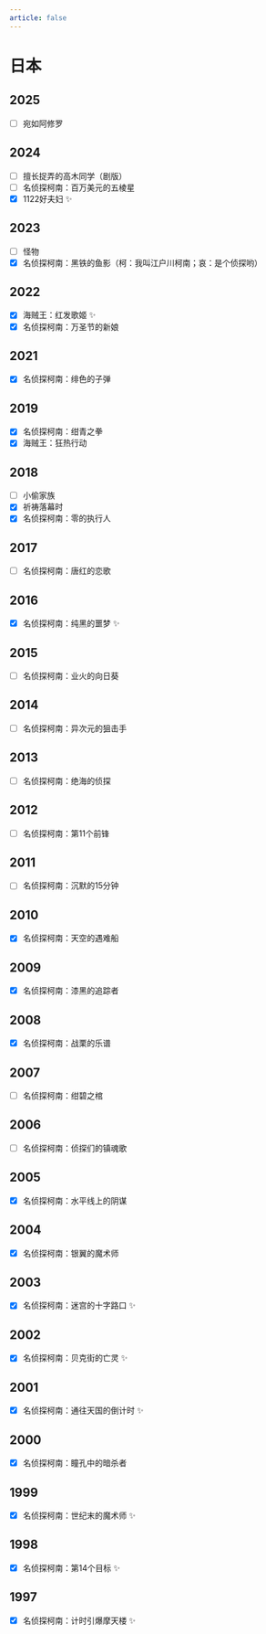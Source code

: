 ```yaml
---
article: false
---
```


# 日本

## 2025

- [ ] 宛如阿修罗

## 2024

- [ ] 擅长捉弄的高木同学（剧版）
- [ ] 名侦探柯南：百万美元的五棱星
- [x] 1122好夫妇 ✨

## 2023

- [ ] 怪物
- [x] 名侦探柯南：黑铁的鱼影（柯：我叫江户川柯南；哀：是个侦探哟）

## 2022

- [x] 海贼王：红发歌姬 ✨
- [x] 名侦探柯南：万圣节的新娘

## 2021

- [x] 名侦探柯南：绯色的子弹

## 2019

- [x] 名侦探柯南：绀青之拳
- [x] 海贼王：狂热行动

## 2018

- [ ] 小偷家族
- [x] 祈祷落幕时
- [x] 名侦探柯南：零的执行人

## 2017

- [ ] 名侦探柯南：唐红的恋歌

## 2016

- [x] 名侦探柯南：纯黑的噩梦 ✨

## 2015

- [ ] 名侦探柯南：业火的向日葵

## 2014

- [ ] 名侦探柯南：异次元的狙击手

## 2013

- [ ] 名侦探柯南：绝海的侦探

## 2012

- [ ] 名侦探柯南：第11个前锋

## 2011

- [ ] 名侦探柯南：沉默的15分钟

## 2010

- [x] 名侦探柯南：天空的遇难船

## 2009

- [x] 名侦探柯南：漆黑的追踪者

## 2008

- [x] 名侦探柯南：战栗的乐谱

## 2007

- [ ] 名侦探柯南：绀碧之棺

## 2006

- [ ] 名侦探柯南：侦探们的镇魂歌

## 2005

- [x] 名侦探柯南：水平线上的阴谋

## 2004

- [x] 名侦探柯南：银翼的魔术师

## 2003

- [x] 名侦探柯南：迷宫的十字路口 ✨

## 2002

- [x] 名侦探柯南：贝克街的亡灵 ✨

## 2001

- [x] 名侦探柯南：通往天国的倒计时 ✨

## 2000

- [x] 名侦探柯南：瞳孔中的暗杀者

## 1999

- [x] 名侦探柯南：世纪末的魔术师 ✨

## 1998

- [x] 名侦探柯南：第14个目标 ✨

## 1997

- [x] 名侦探柯南：计时引爆摩天楼 ✨
